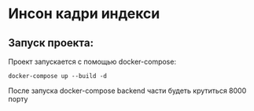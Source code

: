 # Инсон кадри индекси

## Запуск проекта:

Проект запускается с помощью docker-compose:

    docker-compose up --build -d

После запуска docker-compose backend части будеть крутиться 8000 порту
